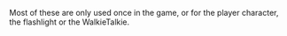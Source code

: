 Most of these are only used once in the game, or for the player character, the flashlight or the WalkieTalkie.
